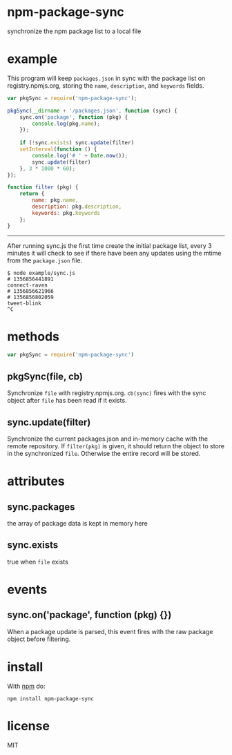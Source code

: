 # npm-package-sync

synchronize the npm package list to a local file

# example

This program will keep `packages.json` in sync with the package list on
registry.npmjs.org, storing the `name`, `description`, and `keywords` fields.

``` js
var pkgSync = require('npm-package-sync');

pkgSync(__dirname + '/packages.json', function (sync) {
    sync.on('package', function (pkg) {
        console.log(pkg.name);
    });
    
    if (!sync.exists) sync.update(filter)
    setInterval(function () {
        console.log('# ' + Date.now());
        sync.update(filter)
    }, 3 * 1000 * 60);
});

function filter (pkg) {
    return {
        name: pkg.name,
        description: pkg.description,
        keywords: pkg.keywords
    };
}
```

***

After running sync.js the first time create the initial package list, every 3
minutes it will check to see if there have been any updates using the mtime from
the `package.json` file.

```
$ node example/sync.js 
# 1356856441891
connect-raven
# 1356856621966
# 1356856802059
tweet-blink
^C
```

# methods

``` js
var pkgSync = require('npm-package-sync')
```

## pkgSync(file, cb)

Synchronize `file` with registry.npmjs.org. `cb(sync)` fires with the sync
object after `file` has been read if it exists.

## sync.update(filter)

Synchronize the current packages.json and in-memory cache with the remote
repository. If `filter(pkg)` is given, it should return the object to store in
the synchronized `file`. Otherwise the entire record will be stored.

# attributes

## sync.packages

the array of package data is kept in memory here

## sync.exists

true when `file` exists

# events

## sync.on('package', function (pkg) {})

When a package update is parsed, this event fires with the raw package object
before filtering.

# install

With [npm](https://npmjs.org) do:

```
npm install npm-package-sync
```

# license

MIT
